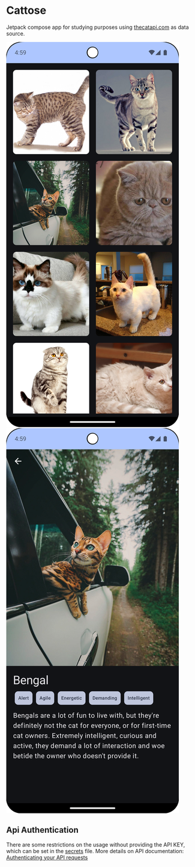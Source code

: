 # Cattose
Jetpack compose app for studying purposes using [thecatapi.com](https://thecatapi.com/) as data source.

![image](/docs/images/cattose_list_dark_mode.png) ![image](/docs/images/cattose_detail_darkmode.png)

## Api Authentication
There are some restrictions on the usage without providing the API KEY, which can be set in
the [secrets](/secrets.properties) file.
More details on API
documentation: [Authenticating your API requests](https://developers.thecatapi.com/view-account/ylX4blBYT9FaoVd6OhvR?report=FJkYOq9tW)
